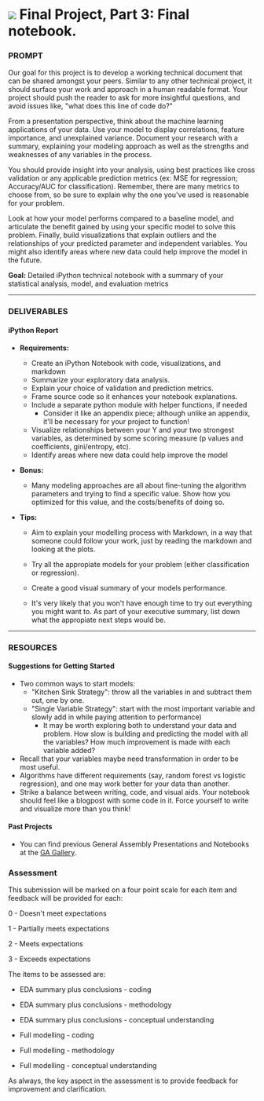 # ![](https://ga-dash.s3.amazonaws.com/production/assets/logo-9f88ae6c9c3871690e33280fcf557f33.png) Final Project, Part 3: Final notebook.

### PROMPT

Our goal for this project is to develop a working technical document that can be shared amongst your peers. Similar to any other technical project, it should surface your work and approach in a human readable format. Your project should push the reader to ask for more insightful questions, and avoid issues like, "what does this line of code do?" 

From a presentation perspective, think about the machine learning applications of your data. Use your model to display correlations, feature importance, and unexplained variance. Document your research with a summary, explaining your modeling approach as well as the strengths and weaknesses of any variables in the process. 

You should provide insight into your analysis, using best practices like cross validation or any applicable prediction metrics (ex: MSE for regression; Accuracy/AUC for classification). Remember, there are many metrics to choose from, so be sure to explain why the one you've used is reasonable for your problem. 

Look at how your model performs compared to a baseline model, and articulate the benefit gained by using your specific model to solve this problem. Finally, build visualizations that explain outliers and the relationships of your predicted parameter and independent variables. You might also identify areas where new data could help improve the model in the future.

**Goal:** Detailed iPython technical notebook with a summary of your statistical analysis, model, and evaluation metrics

---

### DELIVERABLES

#### iPython Report

- **Requirements:**
  - Create an iPython Notebook with code, visualizations, and markdown
  - Summarize your exploratory data analysis. 
  - Explain your choice of validation and prediction metrics.
  - Frame source code so it enhances your notebook explanations.
  - Include a separate python module with helper functions, if needed
    - Consider it like an appendix piece; although unlike an appendix, it'll be necessary for your project to function!
  - Visualize relationships between your Y and your two strongest variables, as determined by some scoring measure (p values and coefficients, gini/entropy, etc).
  - Identify areas where new data could help improve the model


- **Bonus:**
    - Many modeling approaches are all about fine-tuning the algorithm parameters and trying to find a specific value. Show how you optimized for this value, and the costs/benefits of doing so.

- **Tips:**
    - Aim to explain your modelling process with Markdown, in a way that someone could follow your work, just by reading the markdown and looking at the plots.
    
    - Try all the appropiate models for your problem (either classification or regression).
    
    - Create a good visual summary of your models performance.
    
    - It's very likely that you won't have enough time to try out everything you might want to. As part of your executive summary, list down what the appropiate next steps would be. 

---

### RESOURCES

#### Suggestions for Getting Started

- Two common ways to start models:
    -  "Kitchen Sink Strategy": throw all the variables in and subtract them out, one by one.
    -  "Single Variable Strategy": start with the most important variable and slowly add in while paying attention to performance)
        - It may be worth exploring both to understand your data and problem. How slow is building and predicting the model with all the variables? How much improvement is made with each variable added?
- Recall that your variables maybe need transformation in order to be most useful.
- Algorithms have different requirements (say, random forest vs logistic regression), and one may work better for your data than another.
- Strike a balance between writing, code, and visual aids. Your notebook should feel like a blogpost with some code in it. Force yourself to write and visualize more than you think!

#### Past Projects

- You can find previous General Assembly Presentations and Notebooks at the [GA Gallery](https://gallery.generalassemb.ly/DS?metro=).


### Assessment

This submission will be marked on a four point scale for each item and feedback will be provided for each:

0 - Doesn't meet expectations

1 - Partially meets expectations

2 - Meets expectations

3 - Exceeds expectations

The items to be assessed are:

* EDA summary plus conclusions - coding
* EDA summary plus conclusions - methodology
* EDA summary plus conclusions - conceptual understanding

* Full modelling - coding
* Full modelling - methodology
* Full modelling - conceptual understanding

As always, the key aspect in the assessment is to provide feedback for improvement and clarification.
